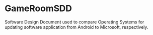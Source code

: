 # GameRoomSDD
Software Design Document used to compare Operating Systems for updating software application from Android to Microsoft, respectively.
